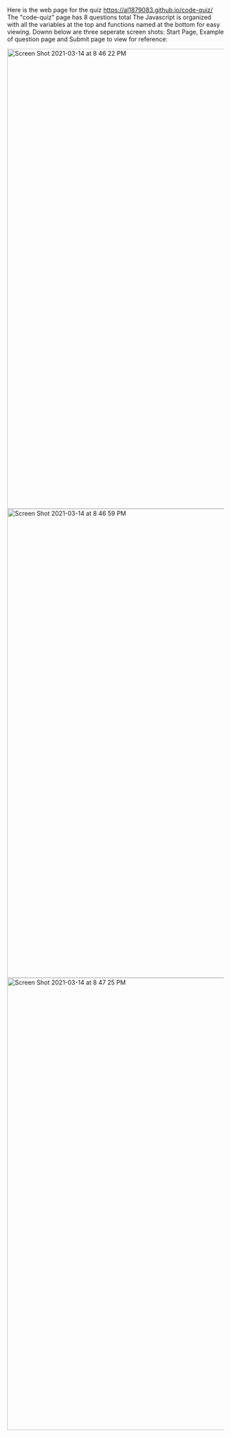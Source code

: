 Here is the web page for the quiz
https://al1879083.github.io/code-quiz/
The "code-quiz" page has 8 questions total
The Javascript is organized with all the variables at the top and functions named at the bottom for easy viewing. 
Downn below are three seperate screen shots: Start Page, Example of question page and Submit page to view for reference:

<img width="1070" alt="Screen Shot 2021-03-14 at 8 46 22 PM" src="https://user-images.githubusercontent.com/78574452/111101894-11374700-8508-11eb-9864-765fadd41528.png">
<img width="1091" alt="Screen Shot 2021-03-14 at 8 46 59 PM" src="https://user-images.githubusercontent.com/78574452/111101903-16949180-8508-11eb-9ec2-a8d55e5e6266.png">
<img width="1052" alt="Screen Shot 2021-03-14 at 8 47 25 PM" src="https://user-images.githubusercontent.com/78574452/111101910-1a281880-8508-11eb-81d2-93ba42995645.png">
